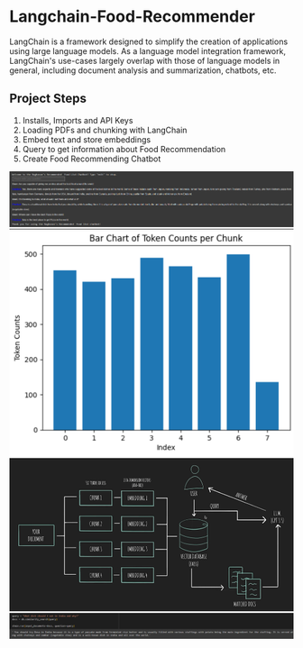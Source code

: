 # Langchain-Food-Recommender
LangChain is a framework designed to simplify the creation of applications using large language models. As a language model integration framework, LangChain's use-cases largely overlap with those of language models in general, including document analysis and summarization, chatbots, etc.

## Project Steps
1) Installs, Imports and API Keys
2) Loading PDFs and chunking with LangChain
3) Embed text and store embeddings
4) Query to get information about Food Recommendation
5) Create Food Recommending Chatbot

![alt text](https://github.com/raghavan93513/Langchain-Food-Recommender/blob/main/Sample%20Images/chat.png)
![alt text](https://github.com/raghavan93513/Langchain-Food-Recommender/blob/main/Sample%20Images/chunksChart.png)
![alt text](https://github.com/raghavan93513/Langchain-Food-Recommender/blob/main/Sample%20Images/diagram.png)
![alt text](https://github.com/raghavan93513/Langchain-Food-Recommender/blob/main/Sample%20Images/textOutput.png)
